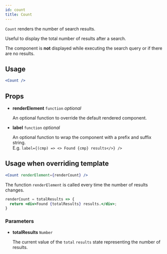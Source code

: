 ```yaml
---
id: count
title: Count
---
```


`Count` renders the number of search results.

Useful to display the total number of results after a search.

The component is **not** displayed while executing the search query or if there are no results.

## Usage

```jsx
<Count />
```

## Props

* **renderElement** `function` *optional*

  An optional function to override the default rendered component.

- **label** `function` _optional_

  An optional function to wrap the component with a prefix and suffix string. <br />
  E.g. `label={(cmp) => <> Found {cmp} results</>} />`

## Usage when overriding template

```jsx
<Count renderElement={renderCount} />
```

The function `renderElement` is called every time the number of results changes.

```jsx
renderCount = totalResults => {
  return <div>Found {totalResults} results.</div>;
}
```

### Parameters

* **totalResults** `Number`

  The current value of the `total` `results` state representing the number of results.
